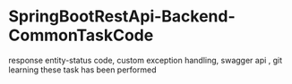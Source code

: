 # SpringBootRestApi-Backend-CommonTaskCode
response entity-status code, custom exception handling, swagger api ,  git learning these task has been performed 
